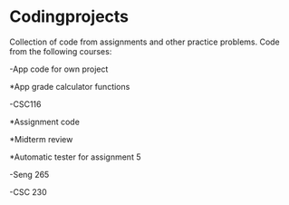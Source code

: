 # Codingprojects
Collection of code from assignments and other practice problems.
Code from the following courses:
>

-App code for own project

*App grade calculator functions 

>
-CSC116

*Assignment code

*Midterm review

*Automatic tester for assignment 5

>
-Seng 265

>
-CSC 230

